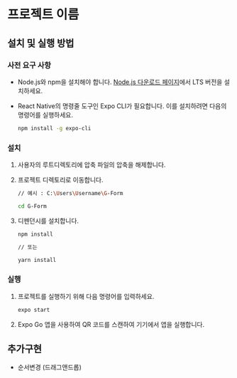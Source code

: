 # 프로젝트 이름

## 설치 및 실행 방법

### 사전 요구 사항

- Node.js와 npm을 설치해야 합니다. [Node.js 다운로드 페이지](https://nodejs.org/en/download/)에서 LTS 버전을 설치하세요.
- React Native의 명령줄 도구인 Expo CLI가 필요합니다. 이를 설치하려면 다음의 명령어를 실행하세요.

    ```bash
    npm install -g expo-cli
    ````
### 설치
1. 사용자의 루트디렉토리에 압축 파일의 압축을 해제합니다.

2. 프로젝트 디렉토리로 이동합니다.
    ```bash
   // 예시 : C:\Users\Username\G-Form
   
    cd G-Form
    ```

3. 디펜던시를 설치합니다.
    ```bash
    npm install
    
    // 또는
    
    yarn install
    ```

### 실행
1. 프로젝트를 실행하기 위해 다음 명령어를 입력하세요.
    ```bash
    expo start
    ```

2. Expo Go 앱을 사용하여 QR 코드를 스캔하여 기기에서 앱을 실행합니다.


## 추가구현
- 순서변경 (드래그앤드롭)